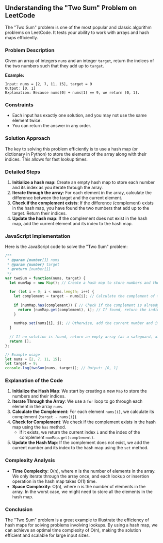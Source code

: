 ## Understanding the "Two Sum" Problem on LeetCode

The "Two Sum" problem is one of the most popular and classic algorithm problems on LeetCode. It tests your ability to work with arrays and hash maps efficiently.

### Problem Description

Given an array of integers `nums` and an integer `target`, return the indices of the two numbers such that they add up to `target`.

**Example:**

```
Input: nums = [2, 7, 11, 15], target = 9
Output: [0, 1]
Explanation: Because nums[0] + nums[1] == 9, we return [0, 1].
```

### Constraints

- Each input has exactly one solution, and you may not use the same element twice.
- You can return the answer in any order.

### Solution Approach

The key to solving this problem efficiently is to use a hash map (or dictionary in Python) to store the elements of the array along with their indices. This allows for fast lookup times.

### Detailed Steps

1. **Initialize a hash map**: Create an empty hash map to store each number and its index as you iterate through the array.
2. **Iterate through the array**: For each element in the array, calculate the difference between the target and the current element.
3. **Check if the complement exists**: If the difference (complement) exists in the hash map, you have found the two numbers that add up to the target. Return their indices.
4. **Update the hash map**: If the complement does not exist in the hash map, add the current element and its index to the hash map.

### JavaScript Implementation

Here is the JavaScript code to solve the "Two Sum" problem:

```javascript
/**
 * @param {number[]} nums
 * @param {number} target
 * @return {number[]}
 */
var twoSum = function(nums, target) {
  let numMap = new Map(); // Create a hash map to store numbers and their indices
  
  for (let i = 0; i < nums.length; i++) {
    let complement = target - nums[i]; // Calculate the complement of the current number
    
    if (numMap.has(complement)) { // Check if the complement is already in the hash map
      return [numMap.get(complement), i]; // If found, return the indices
    }
    
    numMap.set(nums[i], i); // Otherwise, add the current number and its index to the hash map
  }
  
  // If no solution is found, return an empty array (as a safeguard, although the problem guarantees a solution)
  return [];
};

// Example usage
let nums = [2, 7, 11, 15];
let target = 9;
console.log(twoSum(nums, target)); // Output: [0, 1]
```

### Explanation of the Code

1. **Initialize the Hash Map**: We start by creating a new `Map` to store the numbers and their indices.
2. **Iterate Through the Array**: We use a `for` loop to go through each element in the array `nums`.
3. **Calculate the Complement**: For each element `nums[i]`, we calculate its complement (`target - nums[i]`).
4. **Check for Complement**: We check if the complement exists in the hash map using the `has` method.
   - If it exists, we return the current index `i` and the index of the complement `numMap.get(complement)`.
5. **Update the Hash Map**: If the complement does not exist, we add the current number and its index to the hash map using the `set` method.

### Complexity Analysis

- **Time Complexity**: O(n), where n is the number of elements in the array. We only iterate through the array once, and each lookup or insertion operation in the hash map takes O(1) time.
- **Space Complexity**: O(n), where n is the number of elements in the array. In the worst case, we might need to store all the elements in the hash map.

### Conclusion

The "Two Sum" problem is a great example to illustrate the efficiency of hash maps for solving problems involving lookups. By using a hash map, we can achieve an optimal time complexity of O(n), making the solution efficient and scalable for large input sizes.